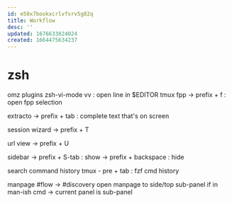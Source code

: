 ```yaml
---
id: e50x7bookxcrlvfsrv5g82q
title: Workflow
desc: ''
updated: 1676633824024
created: 1664475634237
---
```

# zsh
omz plugins
  zsh-vi-mode
    vv : open line in $EDITOR
tmux
  fpp
    -> prefix + f : open fpp selection

  extracto
    -> prefix + tab : complete text that's on screen

  session wizard
   -> prefix + T

  url view
    -> prefix + U

  sidebar
    -> prefix + S-tab : show
    -> prefix + backspace : hide

search command history
  tmux - pre + tab : fzf cmd history

manpage #flow -> #discovery
  open manpage to
    side/top sub-panel
    if in man-ish cmd -> current panel is  sub-panel
